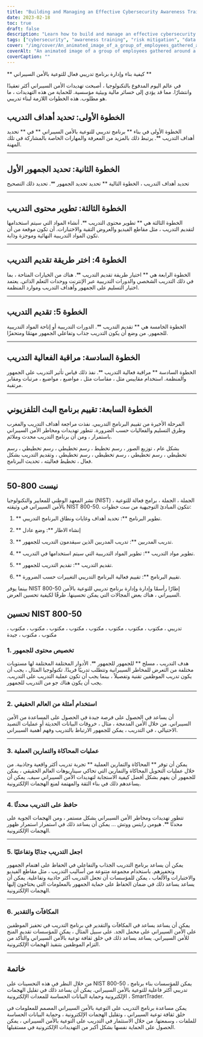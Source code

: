 ```yaml
---
title: "Building and Managing an Effective Cybersecurity Awareness Training Program"
date: 2023-02-18
toc: true
draft: false
description: "Learn how to build and manage an effective cybersecurity awareness training program that reduces the risk of cyber-attacks and protects sensitive data."
tags: ["cybersecurity", "awareness training", "risk mitigation", "data protection", "employee training", "cybersecurity threats", "cybersecurity risks", "training goals", "target audience", "training delivery", "interactive training", "real-world examples", "simulations", "hands-on exercises", "training content", "NIST 800-50", "cybersecurity best practices", "cybersecurity culture", "rewards and recognition"]
cover: "/img/cover/An_animated_image_of_a_group_of_employees_gathered_around_a_whiteboard.png"
coverAlt: "An animated image of a group of employees gathered around a computer or a security expert explaining cybersecurity concepts on a whiteboard."
coverCaption: ""
---
```


** كيفية بناء وإدارة برنامج تدريبي فعال للتوعية بالأمن السيبراني **  في عالم اليوم المدفوع بالتكنولوجيا ، أصبحت تهديدات الأمن السيبراني أكثر تعقيدًا وانتشارًا. مما قد يؤدي إلى خسائر مالية وبيئية مؤسسية. للحماية من هذه التهديدات ، ما هو مطلوب. هذه الخطوات اللازمة لبناء تدريبي.  ## الخطوة الأولى: تحديد أهداف التدريب  الخطوة الأولى في بناء ** برنامج تدريبي للتوعية بالأمن السيبراني ** في ** تحديد أهداف التدريب **. يرتبط ذلك بالمزيد من المعرفة والمهارات الخاصة بالمشاركة في تلك المهنة.  ______  ## الخطوة الثانية: تحديد الجمهور الأول  تحديد أهداف التدريب ، الخطوة التالية ** تحديد تحديد الجمهور **. تحديد ذلك التصحيح  ______  ## الخطوة الثالثة: تطوير محتوى التدريب  الخطوة الثالثة هي ** تطوير محتوى التدريب **. أنشاء المواد التي سيتم استخدامها لتقديم التدريب ، مثل مقاطع الفيديو والعروض التقية والاختبارات. أن تكون موقعة من أن تكون المواد التدريبية النهائية وموجزة وذابة.  ______  ## الخطوة 4: اختر طريقة تقديم التدريب  الخطوة الرابعة هي ** اختيار طريقة تقديم التدريب **. هناك من الخيارات المتاحة ، بما في ذلك التدريب الشخصي والدورات التدريبية عبر الإنترنت ووحدات التعلم الذاتي. يعتمد اختيار التسليم على الجمهور وأهداف التدريب وموارد المنظمة.  ______  ## الخطوة 5: تقديم التدريب  الخطوة الخامسة هي ** تقديم التدريب **. الدورات التدريبية أو إتاحة المواد التدريبية للجمهور. من وضع أن يكون التدريب جذاب وتفاعلي الجمهور مهتمًا ومتحفزًا.  ______  ## الخطوة السادسة: مراقبة الفعالية التدريب  الخطوة السادسة ** مراقبة فعالية التدريب **. نفذ ذلك قياس تأثير التدريب على الجمهور والمنظمة. استخدام مقاييس مثل ، مقاسات مثل ، مواضيع ، مواضيع ، مرتبات ومقابر مرتقبة.  ______  ## الخطوة السابعة: تقييم برنامج البث التلفزيوني  المرحلة الأخيرة من تقييم البرنامج التدريبي. نفذت مراجعة أهداف التدريب والمغرب وطرق التسليم والفعاليات حسب الضرورة. تتطور تهديدات ومخاطر الأمن السيبراني باستمرار ، ومن أن برنامج التدريب محدث وملائم.  بشكل عام ، توزيع الصور ، رسم تخطيط ، رسم تخطيطي ، رسم تخطيطي ، رسم تخطيطي ، رسم تخطيطي ، رسم تخطيطي ، رسم تخطيطي ، وتقديم التدريب بشكل فعال ، تخطيط فعاليته ، تحديث البرنامج.  ______  ## نيست 800-50  نشر المعهد الوطني للمعايير والتكنولوجيا (NIST) ، الجملة ، الجملة ، برامج فعالة للتوعية بالأمن السيبراني في وثيقته NIST 800-50. تتكون المبادئ التوجيهية من ست خطوات:  1. ** تطوير البرنامج **: تحديد أهداف وغايات ونطاق البرنامج التدريبي.  2. ** إنشاء الاطار **: وضع عادل  3. ** تدريب المدربين **: تدريب المدربين الذين سيقدمون التدريب للجمهور.  4. ** تطوير مواد التدريب **: تطوير المواد التدريبية التي سيتم استخدامها في التدريب.  5. ** تقديم التدريب **: تقديم التدريب للجمهور.  6. ** تقييم البرنامج **: تقييم فعالية البرنامج التدريبي التغييرات حسب الضرورة.  بينما يوفر NIST 800-50 إطارًا رأسمًا وإدارة وإدارة برنامج تدريبي للتوعية بالأمن السيبراني ، هناك بعض المجالات التي يمكن تحسينها. طرقًا لكيفية تحسين العرض.  ## تحسين NIST 800-50  تدريبي ، مكتوب ، مكتوب ، مكتوب ، مكتوب ، مكتوب ، مكتوب ، مكتوب ، مكتوب ، مكتوب ، مكتوب ، جيدة  ### 1. تخصيص محتوى للجمهور  هدف التدريب ، مسلح ** للجمهور للجمهور **. الأدوار المختلفة المختلفة لها مستويات مختلفة من التعرض للمخاطر السيبرانية وتتطلب تدريبًا فريدًا. تكنولوجيا المثال ، يجب أن يكون تدريب الموظفين تقنية وتفصيلاً ، بينما يجب أن تكون عملية التدريب على التدريب. يجب أن يكون هناك جو من التدريب للجمهور.  ______  ### 2. استخدام أمثلة من العالم الحقيقي  أن يساعد في الحصول على فرصة جيدة في الحصول على المساعدة من الأمن السيبراني. من خلال الأمن المدمجة ، مثال ، خروقات البيانات الحديثة أو عمليات التصيد الاحتيالي ، في التدريب ، يمكن للجمهور الارتباط بالتدريب وفهم أهمية السيبراني.  ______  ### 3. عمليات المحاكاة والتمارين العملية  يمكن أن توفر ** المحاكاة والتمارين العملية ** تجربة تدريب أكثر واقعية وجاذبية. من خلال عمليات التحويل المحاكاة والتمارين التي تحاكي سيناريوهات العالم الحقيقي ، يمكن للجمهور أن يفهم بشكل أفضل كيفية الاستجابة لتهديدات الأمن السيبراني سيف. يمكن أن يساعدهم ذلك في بناء الثقة والمهتمة لمنع الهجمات الإلكترونية.  ______  ### 4. حافظ على التدريب محدثًا  تتطور تهديدات ومخاطر الأمن السيبراني بشكل مستمر ، ومن الهجمات الجوية على محدثًا **. هيومن رايتس ووتش ... يمكن أن يساعد ذلك في استمرار استمرار ظهور الهجمات الإلكترونية.  ______  ### 5. اجعل التدريب جذابًا وتفاعليًا  يمكن أن يساعد برنامج التدريب الجذاب والتفاعلي في الحفاظ على اهتمام الجمهور وتحفيزهم. باستخدام مجموعة متنوعة من أساليب التدريب ، مثل مقاطع الفيديو والاختبارات والألعاب ، يمكن للمؤسسات أن تجعل التدريب أكثر جاذبية وتفاعلية. يمكن أن يساعد يساعد ذلك في ضمان الحفاظ على حماية الجمهور بالمعلومات التي يحتاجون إليها الهجمات الإلكترونية.  ______  ### 6. المكافآت والتقدير  يمكن أن يساعد يساعد في المكافآت والتقدير في برنامج التدريب في تحفيز الموظفين على الأمن السيبراني على محمل الجد. على سبيل المثال ، يمكن للمؤسسات تقديم المنح للأمن السيبراني. يساعد يساعد ذلك في خلق ثقافة توعية بالأمن السيبراني والتأكد من التزام الموظفين بتنفيذ الهجمات الإلكترونية.  ______  ## خاتمة  من خلال النظر في هذه التحسينات على NIST 800-50 ، يمكن للمؤسسات بناء برنامج تدريبي أكثر فاعلية للتوعية بالأمن السيبراني. يمكن أن يساعد ذلك في تقليل الهجمات الإلكترونية وحماية البيانات الحساسة للمعدات الإلكترونية ، SmartTrader.  يمكن مساعدة برنامج التدريب على التوعية بالأمن السيبراني المصمم للمعلومات في خلق ثقافة توعية السيبراني ، وتقليل الهجمات الإلكترونية ، وحماية البيانات الحساسة للملفات ، وسمعتها. من خلال الاستثمار في التدريب على التوعية بالأمن السيبراني ، يمكن الحصول على الحماية نفسها بشكل أكبر من التهديدات الإلكترونية في مستقبلها.